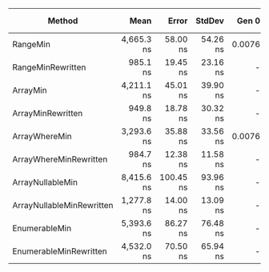 |                    Method |       Mean |     Error |   StdDev |  Gen 0 | Gen 1 | Gen 2 | Allocated |
|-------------------------- |-----------:|----------:|---------:|-------:|------:|------:|----------:|
|                  RangeMin | 4,665.3 ns |  58.00 ns | 54.26 ns | 0.0076 |     - |     - |      40 B |
|         RangeMinRewritten |   985.1 ns |  19.45 ns | 23.16 ns |      - |     - |     - |         - |
|                  ArrayMin | 4,211.1 ns |  45.01 ns | 39.90 ns |      - |     - |     - |      20 B |
|         ArrayMinRewritten |   949.8 ns |  18.78 ns | 30.32 ns |      - |     - |     - |         - |
|             ArrayWhereMin | 3,293.6 ns |  35.88 ns | 33.56 ns | 0.0076 |     - |     - |      32 B |
|    ArrayWhereMinRewritten |   984.7 ns |  12.38 ns | 11.58 ns |      - |     - |     - |         - |
|          ArrayNullableMin | 8,415.6 ns | 100.45 ns | 93.96 ns |      - |     - |     - |      40 B |
| ArrayNullableMinRewritten | 1,277.8 ns |  14.00 ns | 13.09 ns |      - |     - |     - |         - |
|             EnumerableMin | 5,393.6 ns |  86.27 ns | 76.48 ns |      - |     - |     - |      24 B |
|    EnumerableMinRewritten | 4,532.0 ns |  70.50 ns | 65.94 ns |      - |     - |     - |      24 B |